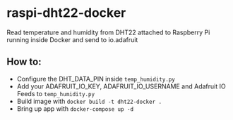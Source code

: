 # raspi-dht22-docker
Read temperature and humidity from DHT22 attached to Raspberry Pi running inside Docker and send to io.adafruit

## How to:

- Configure the DHT_DATA_PIN inside `temp_humidity.py`
- Add your ADAFRUIT_IO_KEY, ADAFRUIT_IO_USERNAME and Adafruit IO Feeds to `temp_humidity.py`
- Build image with `docker build -t dht22-docker .`
- Bring up app with `docker-compose up -d`
